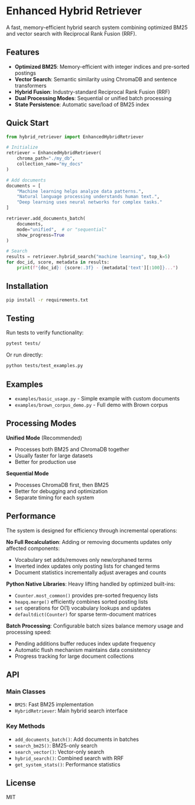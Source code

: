 # Enhanced Hybrid Retriever

A fast, memory-efficient hybrid search system combining optimized BM25 and vector search with Reciprocal Rank Fusion (RRF).

## Features

- **Optimized BM25**: Memory-efficient with integer indices and pre-sorted postings
- **Vector Search**: Semantic similarity using ChromaDB and sentence transformers  
- **Hybrid Fusion**: Industry-standard Reciprocal Rank Fusion (RRF)
- **Dual Processing Modes**: Sequential or unified batch processing
- **State Persistence**: Automatic save/load of BM25 index

## Quick Start

```python
from hybrid_retriever import EnhancedHybridRetriever

# Initialize
retriever = EnhancedHybridRetriever(
    chroma_path="./my_db",
    collection_name="my_docs"
)

# Add documents
documents = [
    "Machine learning helps analyze data patterns.",
    "Natural language processing understands human text.",
    "Deep learning uses neural networks for complex tasks."
]

retriever.add_documents_batch(
    documents,
    mode="unified",  # or "sequential"
    show_progress=True
)

# Search
results = retriever.hybrid_search("machine learning", top_k=5)
for doc_id, score, metadata in results:
    print(f"{doc_id}: {score:.3f} - {metadata['text'][:100]}...")
```

## Installation

```bash
pip install -r requirements.txt
```

## Testing

Run tests to verify functionality:

```bash
pytest tests/
```

Or run directly:
```bash
python tests/test_examples.py
```

## Examples

- `examples/basic_usage.py` - Simple example with custom documents
- `examples/brown_corpus_demo.py` - Full demo with Brown corpus

## Processing Modes

**Unified Mode** (Recommended)
- Processes both BM25 and ChromaDB together
- Usually faster for large datasets
- Better for production use

**Sequential Mode**  
- Processes ChromaDB first, then BM25
- Better for debugging and optimization
- Separate timing for each system

## Performance

The system is designed for efficiency through incremental operations:

**No Full Recalculation**: Adding or removing documents updates only affected components:
- Vocabulary set adds/removes only new/orphaned terms
- Inverted index updates only posting lists for changed terms  
- Document statistics incrementally adjust averages and counts

**Python Native Libraries**: Heavy lifting handled by optimized built-ins:
- `Counter.most_common()` provides pre-sorted frequency lists
- `heapq.merge()` efficiently combines sorted posting lists
- `set` operations for O(1) vocabulary lookups and updates
- `defaultdict(Counter)` for sparse term-document matrices

**Batch Processing**: Configurable batch sizes balance memory usage and processing speed:
- Pending additions buffer reduces index update frequency
- Automatic flush mechanism maintains data consistency
- Progress tracking for large document collections

## API

### Main Classes

- `BM25`: Fast BM25 implementation
- `HybridRetriever`: Main hybrid search interface

### Key Methods

- `add_documents_batch()`: Add documents in batches
- `search_bm25()`: BM25-only search
- `search_vector()`: Vector-only search  
- `hybrid_search()`: Combined search with RRF
- `get_system_stats()`: Performance statistics

## License

MIT